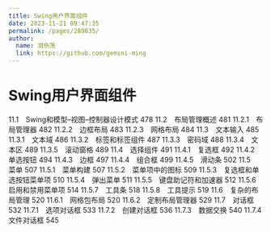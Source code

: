 ```yaml
---
title: Swing用户界面组件
date: 2023-11-21 09:47:35
permalink: /pages/289035/
author: 
  name: 泪伤荡
  link: https://github.com/gemini-ming
---
```

# Swing用户界面组件

11.1　Swing和模型–视图–控制器设计模式 478
11.2　布局管理概述 481
11.2.1　布局管理器 482
11.2.2　边框布局 483
11.2.3　网格布局 484
11.3　文本输入 485
11.3.1　文本域 486
11.3.2　标签和标签组件 487
11.3.3　密码域 488
11.3.4　文本区 489
11.3.5　滚动窗格 489
11.4　选择组件 491
11.4.1　复选框 492
11.4.2　单选按钮 494
11.4.3　边框 497
11.4.4　组合框 499
11.4.5　滑动条 502
11.5　菜单 507
11.5.1　菜单构建 507
11.5.2　菜单项中的图标 509
11.5.3　复选框和单选按钮菜单项 510
11.5.4　弹出菜单 511
11.5.5　键盘助记符和加速器 512
11.5.6　启用和禁用菜单项 514
11.5.7　工具条 518
11.5.8　工具提示 519
11.6　复杂的布局管理 520
11.6.1　网格包布局 520
11.6.2　定制布局管理器 529
11.7　对话框 532
11.7.1　选项对话框 533
11.7.2　创建对话框 536
11.7.3　数据交换 540
11.7.4　文件对话框 545